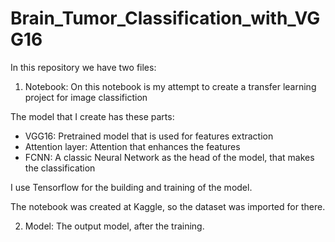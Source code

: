 # Brain_Tumor_Classification_with_VGG16
In this repository we have two files:


1) Notebook: On this notebook is my attempt to create a transfer learning project for image classifiction

The model that I create has these parts:
 - VGG16: Pretrained model that is used for features extraction
 - Attention layer: Attention that enhances the features
 - FCNN: A classic Neural Network as the head of the model, that makes the classification

I use Tensorflow for the building and training of the model.

The notebook was created at Kaggle, so the dataset was imported for there.

2) Model: The output model, after the training.



